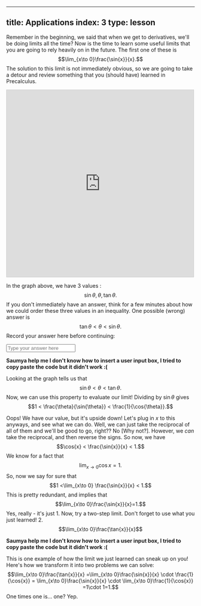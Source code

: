 

---
title: Applications index: 3 type: lesson 
---
Remember in the beginning, we said that when we get to derivatives, we'll be doing limits all the time? Now is the time to learn some useful limits that you are going to rely heavily on in the future. The first one of these is
$$\lim_{x\to 0}\frac{\sin{x}}{x}.$$
The solution to this limit is not immediately obvious, so we are going to take a detour and review something that you (should have) learned in Precalculus.

<iframe  src="https://www.desmos.com/calculator/jmllvl6cqk?embed" class="graph" width="500px" height="500px" style="border: 1px solid #ccc" frameborder="0"></iframe>

In the graph above, we have 3 values :
$$\sin{\theta}, \theta, \tan{\theta}.$$
If you don't immediately have an answer, think for a few minutes about how we could order these three values in an inequality. One possible (wrong) answer is
$$\tan{\theta} < \theta < \sin{\theta}.$$
Record your answer here before continuing:
</p><input type="text" id="txt_1" onkeyup="saveValue(this);" placeholder="Type your answer here" class="form-control form-control-sm">

<b>Saumya help me I don't know how to insert a user input box, I tried to copy paste the code but it didn't work :( </b>

Looking at the graph tells us that
$$\sin{\theta} < \theta < \tan{\theta}.$$
Now, we can use this property to evaluate our limit! Dividing by $\sin{\theta}$ gives
$$1 < \frac{\theta}{\sin{\theta}} < \frac{1}{\cos{\theta}}.$$

Oops! We have our value, but it's upside down! Let's plug in $x$ to this anyways, and see what we can do. Well, we can just take the reciprocal of all of them and we'll be good to go, right?? No [Why not?]. However, we _can_ take the reciprocal, and then reverse the signs. So now, we have
$$\cos{x} < \frac{\sin{x}}{x} < 1.$$
We know for a fact that
$$\lim_{x\to 0}\cos{x}=1.$$
So, now we say for sure that
$$1 <\lim_{x\to 0} \frac{\sin{x}}{x} < 1.$$
This is pretty redundant, and implies that
$$\lim_{x\to 0}\frac{\sin{x}}{x}=1.$$
Yes, really - it's just 1. Now, try a two-step limit. Don't forget to use what you just learned! 2.
$$\lim_{x\to 0}\frac{\tan{x}}{x}$$

<b>Saumya help me I don't know how to insert a user input box, I tried to copy paste the code but it didn't work :( </b>

This is one example of how the limit we just learned can sneak up on you! Here's how we transform it into two problems we can solve:
$$\lim_{x\to 0}\frac{\tan{x}}{x} =\lim_{x\to 0}\frac{\sin{x}}{x} \cdot \frac{1}{\cos{x}} = \lim_{x\to 0}\frac{\sin{x}}{x} \cdot  \lim_{x\to 0}\frac{1}{\cos{x}} =1\cdot 1=1.$$
One times one is... one? Yep.

<!--stackedit_data:
eyJoaXN0b3J5IjpbNjA2NjE5NDRdfQ==
-->